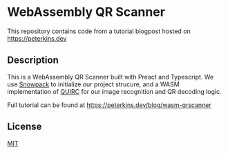 # WebAssembly QR Scanner
This repository contains code from a tutorial blogpost hosted on https://peterkins.dev

## Description
This is a WebAssembly QR Scanner built with Preact and Typescript. We use [Snowpack](https://snowpack.dev) to initialize our project strucure, and a WASM implementation of [QUIRC](https://github.com/dlbeer/quirc) for our image recognition and QR decoding logic.

Full tutorial can be found at https://peterkins.dev/blog/wasm-qrscanner

## License
[MIT](https://opensource.org/licenses/mit-license)
